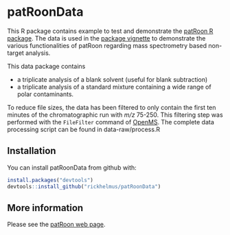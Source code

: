 # patRoonData

This R package contains example to test and demonstrate the [patRoon R package][patRoon].
The data is used in the [package vignette][patRoon-tutorial] to demonstrate the various functionalities of patRoon regarding mass spectrometry based non-target analysis.

This data package contains
* a triplicate analysis of a blank solvent (useful for blank subtraction)
* a triplicate analysis of a standard mixture containing a wide range of polar contaminants.

To reduce file sizes, the data has been filtered to only contain the first ten minutes of the chromatographic run with _m/z_ 75-250. This filtering step was performed with the `FileFilter` command of [OpenMS]. The complete data processing script can be found in data-raw/process.R

## Installation

You can install patRoonData from github with:

``` r
install.packages("devtools")
devtools::install_github("rickhelmus/patRoonData")
```

## More information

Please see the [patRoon web page][patRoon-web].


[patRoon]: https://github.com/rickhelmus/patRoon
[patRoon-web]: https://rickhelmus.github.io/patRoon/
[patRoon-tutorial]: https://github.com/rickhelmus/patRoon/blob/master/docs/articles/tutorial.html
[OpenMS]: http://openms.de/
